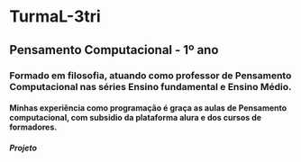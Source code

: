 # TurmaL-3tri
## Pensamento Computacional - 1º ano

### Formado em filosofia, atuando como professor de Pensamento Computacional nas séries Ensino fundamental e Ensino Médio. 

#### Minhas experiência como programação é graça as aulas de Pensamento computacional, com subsidio da plataforma alura e dos cursos de formadores. 

##### Projeto
